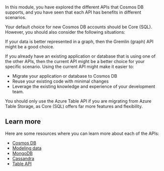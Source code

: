 In this module, you have explored the different APIs that Cosmos DB supports, and you have seen that each API has benefits in different scenarios.

Your default choice for new Cosmos DB accounts should be Core (SQL). However, you should also consider the following situations:

If your data is better represented in a graph, then the Gremlin (graph) API might be a good choice.

If you already have an existing application or database that is using one of the other APIs, then the current API might be a better choice for your specific scenario. Using the current API might make it easier to:

   - Migrate your application or database to Cosmos DB
   - Reuse your existing code with minimal changes
   - Leverage the existing knowledge and experience of your development team.

You should only use the Azure Table API if you are migrating from Azure Table Storage, as Core (SQL) offers far more features and flexibility.

## Learn more

Here are some resources where you can learn more about each of the APIs:

- [Cosmos DB](https://docs.microsoft.com/azure/cosmos-db)
- [Modeling data](https://docs.microsoft.com/azure/cosmos-db/modeling-data)
- [MongoDB](https://docs.microsoft.com/azure/cosmos-db/mongodb-introduction)
- [Cassandra](https://docs.microsoft.com/azure/cosmos-db/cassandra-introduction)
- [Table API](https://docs.microsoft.com/azure/cosmos-db/table-introduction)
